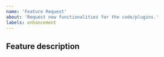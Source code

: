 ```yaml
---
name: 'Feature Request'
about: 'Request new functionalities for the code/plugins.'
labels: enhancement
---
```


## Feature description
